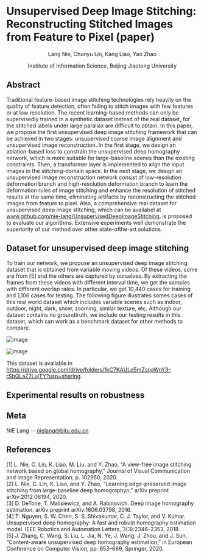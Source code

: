 # Unsupervised Deep Image Stitching: Reconstructing Stitched Images from Feature to Pixel (paper)
<p align="center">Lang Nie, Chunyu Lin, Kang Liao, Yao Zhao</p>
<p align="center">Institute of Information Science, Beijing Jiaotong University</p>

## Abstract
Traditional feature-based image stitching technologies rely heavily on the quality of feature detection, often failing to stitch images with few features or at low resolution. The recent learning-based methods can only be supervisedly trained in a synthetic dataset instead of the real dataset, for the stitched labels under large parallax are difficult to obtain. In this paper, we propose the first unsupervised deep image stitching framework that can be achieved in two stages: unsupervised coarse image alignment and unsupervised image reconstruction. In the first stage, we design an ablation-based loss to constrain the unsupervised deep homography network, which is more suitable for large-baseline scenes than the existing constraints. Then, a transformer layer is implemented to align the input images in the stitching-domain space. In the next stage, we design an unsupervised image reconstruction network consist of low-resolution deformation branch and high-resolution deformation branch to learn the deformation rules of image stitching and enhance the resolution of stitched results at the same time, eliminating artifacts by reconstructing the stitched images from feature to pixel. Also, a comprehensive real dataset for unsupervised deep image stitching, which can be availabel at www.github.com/nie-lang/UnsupervisedDeepImageStitching, is proposed to evaluate our algorithms. Extensive experiments well demonstrate the superiority of our method over other state-ofthe-art solutions.

## Dataset for unsupervised deep image stitching
To train our network, we propose an unsupervised deep image stitching dataset that is obtained from variable moving videos. Of these videos, some are from [5] and the others are captured by ourselves. By extracting the frames from these videos with different interval time, we get the samples with different overlap rates. In particular, we get 10,440 cases for training and 1,106 cases for testing. The following figure illustrates somes cases of this real world dataset which includes variable scenes such as indoor, outdoor, night, dark, snow, zooming, similar texture, etc. Although our dataset contains no groundtruth, we include our testing results in this dataset, which can work as a benchmark dataset for other methods to compare.

![image](https://github.com/nie-lang/UnsupervisedDeepImageStitching/blob/main/figures/dataset1.jpg)

![image](https://github.com/nie-lang/UnsupervisedDeepImageStitching/blob/main/figures/dataset2.jpg)

This dataset is available in https://drive.google.com/drive/folders/1kC7KAULd5mZsqaWnY3-rSbQLaZ7LujTY?usp=sharing.

## Experimental results on robustness

## Meta
NIE Lang -- nielang@bjtu.edu.cn


## References
[1] L. Nie, C. Lin, K. Liao, M. Liu, and Y. Zhao, “A view-free image stitching network based on global homography,” Journal of Visual Communication and Image Representation, p. 102950, 2020.  
[2] L. Nie, C. Lin, K. Liao, and Y. Zhao, “Learning edge-preserved image stitching from large-baseline deep homographyn,” arXiv preprint arXiv:2012.06194, 2020.  
[3] D. DeTone, T. Malisiewicz, and A. Rabinovich. Deep image homography estimation. arXiv preprint arXiv:1606.03798, 2016.  
[4] T. Nguyen, S. W. Chen, S. S. Shivakumar, C. J. Taylor, and V. Kumar. Unsupervised deep homography: A fast and robust homography estimation model. IEEE Robotics and Automation Letters, 3(3):2346–2353, 2018.  
[5] J. Zhang, C. Wang, S. Liu, L. Jia, N. Ye, J. Wang, J. Zhou, and J. Sun, “Content-aware unsupervised deep homography estimation,” in European Conference on Computer Vision, pp. 653–669, Springer, 2020.  
